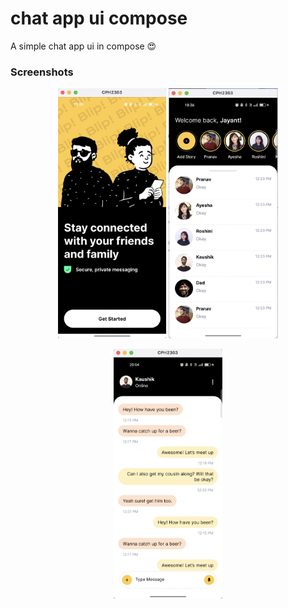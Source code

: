 # chat app ui compose

A simple chat app ui in compose 😍

### Screenshots

<p align="center">

<img  src="screenshot/one.png" height="400"/>
<img  src="screenshot/two.png" height="400"/>
</p>

<p align="center">

<img  src="screenshot/three.png" height="400"/>
</p>
